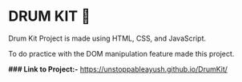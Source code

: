 # DRUM KIT 🥁
Drum Kit Project is made using HTML, CSS, and JavaScript. 

To do practice with the DOM manipulation feature made this project.

**### Link to Project:-** https://unstoppableayush.github.io/DrumKit/
